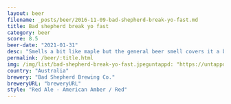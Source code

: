 ```yaml
---
layout: beer
filename: _posts/beer/2016-11-09-bad-shepherd-break-yo-fast.md
title: Bad shepherd break yo fast
category: beer
score: 8.5
beer-date: "2021-01-31"
desc: "Smells a bit like maple but the general beer smell covers it a bit but fades . It initially tastes very smokey but that subsides and a lot of the sweetness comes through"
permalink: /beer/:title.html
img: /img/list/bad-shepherd-break-yo-fast.jpeguntappd: "https://untappd.com/b/bad-shepherd-brewing-co--break-yo-fast/4074677"
country: "Australia"
brewery: "Bad Shepherd Brewing Co."
breweryURL: "breweryURL"
style: "Red Ale - American Amber / Red"
---
```

